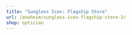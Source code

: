 ```yaml
---
title: "Sunglass Icon: Flagship Store"
url: /anaheim/sunglass-icon-flagship-store-3/
shop: optician
---
```

